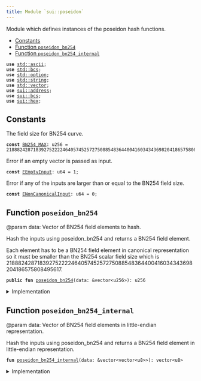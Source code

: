 ```yaml
---
title: Module `sui::poseidon`
---
```


Module which defines instances of the poseidon hash functions.


-  [Constants](#@Constants_0)
-  [Function `poseidon_bn254`](#sui_poseidon_poseidon_bn254)
-  [Function `poseidon_bn254_internal`](#sui_poseidon_poseidon_bn254_internal)


<pre><code><b>use</b> <a href="../std/ascii.md#std_ascii">std::ascii</a>;
<b>use</b> <a href="../std/bcs.md#std_bcs">std::bcs</a>;
<b>use</b> <a href="../std/option.md#std_option">std::option</a>;
<b>use</b> <a href="../std/string.md#std_string">std::string</a>;
<b>use</b> <a href="../std/vector.md#std_vector">std::vector</a>;
<b>use</b> <a href="../sui/address.md#sui_address">sui::address</a>;
<b>use</b> <a href="../sui/bcs.md#sui_bcs">sui::bcs</a>;
<b>use</b> <a href="../sui/hex.md#sui_hex">sui::hex</a>;
</code></pre>



<a name="@Constants_0"></a>

## Constants


<a name="sui_poseidon_BN254_MAX"></a>

The field size for BN254 curve.


<pre><code><b>const</b> <a href="../sui/poseidon.md#sui_poseidon_BN254_MAX">BN254_MAX</a>: u256 = 21888242871839275222246405745257275088548364400416034343698204186575808495617;
</code></pre>



<a name="sui_poseidon_EEmptyInput"></a>

Error if an empty vector is passed as input.


<pre><code><b>const</b> <a href="../sui/poseidon.md#sui_poseidon_EEmptyInput">EEmptyInput</a>: u64 = 1;
</code></pre>



<a name="sui_poseidon_ENonCanonicalInput"></a>

Error if any of the inputs are larger than or equal to the BN254 field size.


<pre><code><b>const</b> <a href="../sui/poseidon.md#sui_poseidon_ENonCanonicalInput">ENonCanonicalInput</a>: u64 = 0;
</code></pre>



<a name="sui_poseidon_poseidon_bn254"></a>

## Function `poseidon_bn254`

@param data: Vector of BN254 field elements to hash.

Hash the inputs using poseidon_bn254 and returns a BN254 field element.

Each element has to be a BN254 field element in canonical representation so it must be smaller than the BN254
scalar field size which is 21888242871839275222246405745257275088548364400416034343698204186575808495617.


<pre><code><b>public</b> <b>fun</b> <a href="../sui/poseidon.md#sui_poseidon_poseidon_bn254">poseidon_bn254</a>(data: &vector&lt;u256&gt;): u256
</code></pre>



<details>
<summary>Implementation</summary>


<pre><code><b>public</b> <b>fun</b> <a href="../sui/poseidon.md#sui_poseidon_poseidon_bn254">poseidon_bn254</a>(data: &vector&lt;u256&gt;): u256 {
    <b>let</b> (<b>mut</b> i, <b>mut</b> b, l) = (0, vector[], data.length());
    <b>assert</b>!(l &gt; 0, <a href="../sui/poseidon.md#sui_poseidon_EEmptyInput">EEmptyInput</a>);
    <b>while</b> (i &lt; l) {
        <b>let</b> field_element = &data[i];
        <b>assert</b>!(*field_element &lt; <a href="../sui/poseidon.md#sui_poseidon_BN254_MAX">BN254_MAX</a>, <a href="../sui/poseidon.md#sui_poseidon_ENonCanonicalInput">ENonCanonicalInput</a>);
        b.push_back(bcs::to_bytes(&data[i]));
        i = i + 1;
    };
    <b>let</b> binary_output = <a href="../sui/poseidon.md#sui_poseidon_poseidon_bn254_internal">poseidon_bn254_internal</a>(&b);
    bcs::new(binary_output).peel_u256()
}
</code></pre>



</details>

<a name="sui_poseidon_poseidon_bn254_internal"></a>

## Function `poseidon_bn254_internal`

@param data: Vector of BN254 field elements in little-endian representation.

Hash the inputs using poseidon_bn254 and returns a BN254 field element in little-endian representation.


<pre><code><b>fun</b> <a href="../sui/poseidon.md#sui_poseidon_poseidon_bn254_internal">poseidon_bn254_internal</a>(data: &vector&lt;vector&lt;u8&gt;&gt;): vector&lt;u8&gt;
</code></pre>



<details>
<summary>Implementation</summary>


<pre><code><b>native</b> <b>fun</b> <a href="../sui/poseidon.md#sui_poseidon_poseidon_bn254_internal">poseidon_bn254_internal</a>(data: &vector&lt;vector&lt;u8&gt;&gt;): vector&lt;u8&gt;;
</code></pre>



</details>
